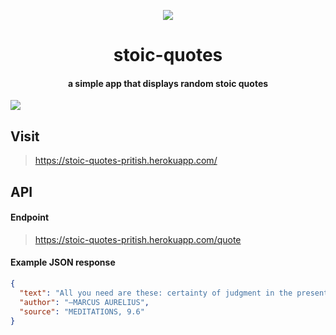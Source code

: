 <p align="center">
  <img src="https://imgur.com/ZuXE0Oh.png" />
</p>

<h1 align="center"> stoic-quotes </h1>
<h4 align="center"> a simple app that displays random stoic quotes </h4>

[![](https://img.shields.io/github/issues/PritishMishraa/stoic-quotes?style=for-the-badge)](https://github.com/PritishMishraa/stoic-quotes/issues)

## Visit

> https://stoic-quotes-pritish.herokuapp.com/

## API

#### Endpoint
> https://stoic-quotes-pritish.herokuapp.com/quote

#### Example JSON response
```json
{
  "text": "All you need are these: certainty of judgment in the present moment; action for the common good in the present moment",
  "author": "—MARCUS AURELIUS",
  "source": "MEDITATIONS, 9.6"
}
```

